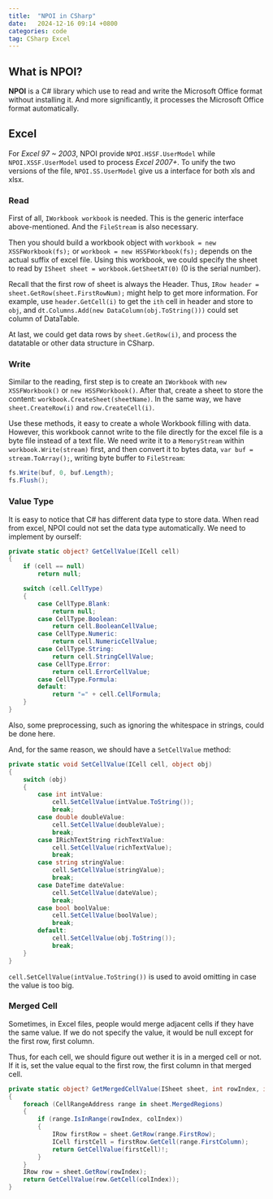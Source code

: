 ```yaml
---
title:  "NPOI in CSharp"
date:   2024-12-16 09:14 +0800
categories: code
tag: CSharp Excel
---
```


## What is NPOI?

**NPOI** is a C# library which use to read and write the
Microsoft Office format without installing it.
And more significantly, it processes the Microsoft Office
format automatically.

## Excel

For *Excel 97 ~ 2003*, NPOI provide `NPOI.HSSF.UserModel` while
`NPOI.XSSF.UserModel` used to process *Excel 2007+*.
To unify the two versions of the file, `NPOI.SS.UserModel` give
us a interface for both xls and xlsx.

### Read

First of all, `IWorkbook workbook` is needed. This is the
generic interface above-mentioned. And the `FileStream` is also
necessary.

Then you should build a workbook object with
`workbook = new XSSFWorkbook(fs);` or
`workbook = new HSSFWorkbook(fs);` depends on the actual
suffix of excel file. Using this workbook, we could specify
the sheet to read by `ISheet sheet = workbook.GetSheetAT(0)`
(0 is the serial number).

Recall that the first row of sheet is always the Header.
Thus, `IRow header = sheet.GetRow(sheet.FirstRowNum);` might
help to get more information.
For example, use `header.GetCell(i)` to get the `ith` cell in header
and store to `obj`, and `dt.Columns.Add(new DataColumn(obj.ToString()))`
could set column of DataTable.

At last, we could get data rows by `sheet.GetRow(i)`, and process
the datatable or other data structure in CSharp.

### Write

Similar to the reading, first step is to create an `IWorkbook` with
`new XSSFWorkbook()` or `new HSSFWorkbook()`. After that, create a sheet
to store the content: `workbook.CreateSheet(sheetName)`. In the same way, we have
`sheet.CreateRow(i)` and `row.CreateCell(i)`.

Use these methods, it easy to create a whole Workbook filling with data. However,
this workbook cannot write to the file directly for the excel file is a byte file
instead of a text file. We need write it to a `MemoryStream` within `workbook.Write(stream)`
first, and then convert it to bytes data, `var buf = stream.ToArray();`,
writing byte buffer to `FileStream`:

```cs
fs.Write(buf, 0, buf.Length);
fs.Flush();
```

### Value Type

It is easy to notice that C# has different data type to store data. When read
from excel, NPOI could not set the data type automatically. We need to
implement by ourself:

```cs
private static object? GetCellValue(ICell cell)
{
    if (cell == null)
        return null;

    switch (cell.CellType)
    {
        case CellType.Blank:
            return null;
        case CellType.Boolean:
            return cell.BooleanCellValue;
        case CellType.Numeric:
            return cell.NumericCellValue;
        case CellType.String:
            return cell.StringCellValue;
        case CellType.Error:
            return cell.ErrorCellValue;
        case CellType.Formula:
        default:
            return "=" + cell.CellFormula;
    }
}
```

Also, some preprocessing, such as ignoring the whitespace in
strings, could be done here.

And, for the same reason, we should have a `SetCellValue` method:

```cs
private static void SetCellValue(ICell cell, object obj)
{
    switch (obj)
    {
        case int intValue:
            cell.SetCellValue(intValue.ToString());
            break;
        case double doubleValue:
            cell.SetCellValue(doubleValue);
            break;
        case IRichTextString richTextValue:
            cell.SetCellValue(richTextValue);
            break;
        case string stringValue:
            cell.SetCellValue(stringValue);
            break;
        case DateTime dateValue:
            cell.SetCellValue(dateValue);
            break;
        case bool boolValue:
            cell.SetCellValue(boolValue);
            break;
        default:
            cell.SetCellValue(obj.ToString());
            break;
    }
}
```

`cell.SetCellValue(intValue.ToString())` is used to avoid omitting
in case the value is too big.

### Merged Cell

Sometimes, in Excel files, people would merge adjacent cells if
they have the same value. If we do not specify the value, it would be
null except for the first row, first column.

Thus, for each cell, we should figure out wether it is in a merged cell or not.
If it is, set the value equal to the first row, the first column in that
merged cell.

```cs
private static object? GetMergedCellValue(ISheet sheet, int rowIndex, int colIndex)
{
    foreach (CellRangeAddress range in sheet.MergedRegions)
    {
        if (range.IsInRange(rowIndex, colIndex))
        {
            IRow firstRow = sheet.GetRow(range.FirstRow);
            ICell firstCell = firstRow.GetCell(range.FirstColumn);
            return GetCellValue(firstCell)!;
        }
    }
    IRow row = sheet.GetRow(rowIndex);
    return GetCellValue(row.GetCell(colIndex));
}
```
